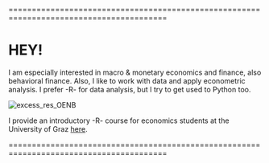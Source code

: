 ========================================================================================
# HEY! 

I am especially interested in macro & monetary economics and finance, also behavioral finance. Also, I like to work with data and apply econometric analysis. I prefer -R- for data analysis, but I try to get used to Python too. 

![excess_res_OENB](https://user-images.githubusercontent.com/63603922/93908611-240e5300-fcff-11ea-8bf6-9d5ab9329257.jpeg)

I provide an introductory -R- course for economics students at the University of Graz [here](https://maiermartin.github.io/Economics-R-Tutorial/).

========================================================================================
